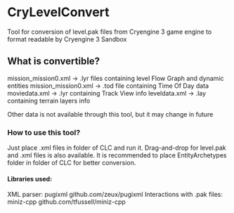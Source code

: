 # CryLevelConvert
Tool for conversion of level.pak files from Cryengine 3 game engine to format readable by Cryengine 3 Sandbox

## What is convertible?
mission_mission0.xml -> .lyr files containing level Flow Graph and dynamic entities
mission_mission0.xml -> .tod file containing Time Of Day data
moviedata.xml -> .lyr containing Track View info
leveldata.xml -> .lay containing terrain layers info

Other data is not available through this tool, but it may change in future

### How to use this tool?
Just place .xml files in folder of CLC and run it. 
Drag-and-drop for level.pak and .xml files is also available.
It is recommended to place EntityArchetypes folder in folder of CLC for better conversion.

#### Libraries used:
XML parser:
pugixml github.com/zeux/pugixml
Interactions with .pak files:
miniz-cpp github.com/tfussell/miniz-cpp



